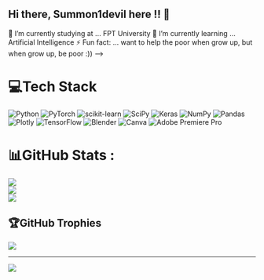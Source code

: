 ## Hi there, Summon1devil here !! 👋


 🔭 I’m currently studying at ... FPT University
 🌱 I’m currently learning ... Artificial Intelligence
⚡ Fun fact: ... want to help the poor when  grow up, but when grow up, be poor :))
-->
# 💻Tech Stack
![Python](https://img.shields.io/badge/python-3670A0?style=for-the-badge&logo=python&logoColor=ffdd54) ![PyTorch](https://img.shields.io/badge/PyTorch-%23EE4C2C.svg?style=for-the-badge&logo=PyTorch&logoColor=white) ![scikit-learn](https://img.shields.io/badge/scikit--learn-%23F7931E.svg?style=for-the-badge&logo=scikit-learn&logoColor=white) ![SciPy](https://img.shields.io/badge/SciPy-%230C55A5.svg?style=for-the-badge&logo=scipy&logoColor=%white) ![Keras](https://img.shields.io/badge/Keras-%23D00000.svg?style=for-the-badge&logo=Keras&logoColor=white) ![NumPy](https://img.shields.io/badge/numpy-%23013243.svg?style=for-the-badge&logo=numpy&logoColor=white) ![Pandas](https://img.shields.io/badge/pandas-%23150458.svg?style=for-the-badge&logo=pandas&logoColor=white) ![Plotly](https://img.shields.io/badge/Plotly-%233F4F75.svg?style=for-the-badge&logo=plotly&logoColor=white) ![TensorFlow](https://img.shields.io/badge/TensorFlow-%23FF6F00.svg?style=for-the-badge&logo=TensorFlow&logoColor=white) ![Blender](https://img.shields.io/badge/blender-%23F5792A.svg?style=for-the-badge&logo=blender&logoColor=white) ![Canva](https://img.shields.io/badge/Canva-%2300C4CC.svg?style=for-the-badge&logo=Canva&logoColor=white) ![Adobe Premiere Pro](https://img.shields.io/badge/Adobe%20Premiere%20Pro-9999FF.svg?style=for-the-badge&logo=Adobe%20Premiere%20Pro&logoColor=white) 
# 📊GitHub Stats :
![](https://github-readme-stats.vercel.app/api?username=summon1devil&theme=radical&hide_border=false&include_all_commits=false&count_private=false)<br/>
![](https://github-readme-streak-stats.herokuapp.com/?user=summon1devil&theme=radical&hide_border=false)<br/>
![](https://github-readme-stats.vercel.app/api/top-langs/?username=summon1devil&theme=radical&hide_border=false&include_all_commits=false&count_private=false&layout=compact)

## 🏆GitHub Trophies
![](https://github-trophies.vercel.app/?username=summon1devil&theme=flat&no-frame=true&no-bg=true&margin-w=4)


---
[![](https://visitcount.itsvg.in/api?id=summon1devil&icon=1&color=0)](https://visitcount.itsvg.in)
